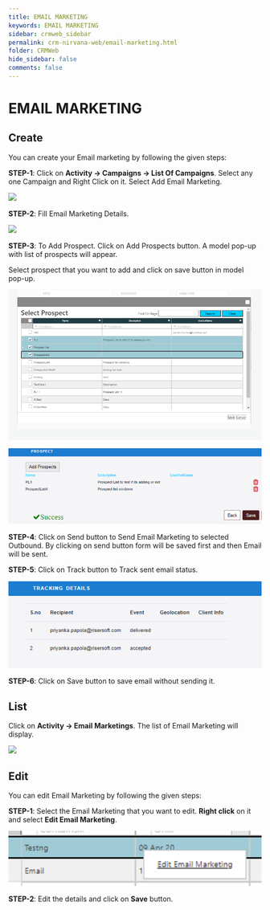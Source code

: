 ```yaml
---
title: EMAIL MARKETING
keywords: EMAIL MARKETING
sidebar: crmweb_sidebar
permalink: crm-nirvana-web/email-marketing.html
folder: CRMWeb
hide_sidebar: false
comments: false
---
```


# EMAIL MARKETING

## Create

You can create your Email marketing by following the given steps:

**STEP-1**: Click on **Activity → Campaigns → List Of Campaigns**. Select any one Campaign and Right Click on it.
Select Add Email Marketing.


![](/images/email-marketing-create.png)


**STEP-2**:  Fill Email Marketing Details.

![](/images/email-marketing-details.png)

**STEP-3**: To Add Prospect. Click on Add Prospects button. A model pop-up with list of prospects will appear.

Select prospect that you want to add and click on save button in model pop-up.

![](/images/email-marketing-add-prospects.png)

![](/images/email-marketing-add-prospects-success.png)

**STEP-4**: Click on Send button to Send Email Marketing to selected Outbound. By clicking on send button form will be saved first and then Email will be sent.

**STEP-5**: Click on Track button to Track sent email status.


![](/images/email-marketing-tracking.png)



**STEP-6**: Click on Save button to save email without sending it.

## List

Click on **Activity → Email Marketings**. The list of Email Marketing will display.



![](/images/email-marketing-list.png)






## Edit

You can edit Email Marketing by following the given steps:

**STEP-1**: Select the Email Marketing that you want to edit. **Right click** on it and select **Edit Email Marketing**.


![](/images/email-marketing-edit.png)




**STEP-2**: Edit the details and click on **Save** button.
